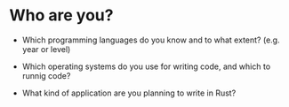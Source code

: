 # Who are you?

* Which programming languages do you know and to what extent? (e.g. year or level)
* Which operating systems do you use for writing code, and which to runnig code?

* What kind of application are you planning to write in Rust?


